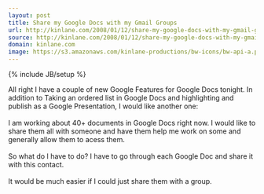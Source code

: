```yaml
---
layout: post
title: Share my Google Docs with my Gmail Groups
url: http://kinlane.com/2008/01/12/share-my-google-docs-with-my-gmail-groups/
source: http://kinlane.com/2008/01/12/share-my-google-docs-with-my-gmail-groups/
domain: kinlane.com
image: https://s3.amazonaws.com/kinlane-productions/bw-icons/bw-api-a.png
---
```

{% include JB/setup %}<p>
     All right I have a couple of new Google Features for Google Docs tonight. In addition to <span class="c1">Taking an ordered list in Google Docs and highlighting and publish as a Google Presentation</span><span>, I would like another one:
     <br />
     <br />
     I am working about 40+ documents in Google Docs right now. I would like to share them all with someone and have them help me work on some and generally allow them to acess them.
     <br />
     <br />
     So what do I have to do? I have to go through each Google Doc and share it with this contact.
     <br />
     <br />
     It would be much easier if I could just share them with a group.
     <br />
     <br />
     <br /></span>
</p>
